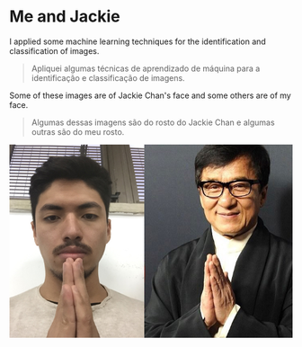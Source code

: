 # Me and Jackie
I applied some machine learning techniques for the identification and classification of images.
>Apliquei algumas técnicas de aprendizado de máquina para a identificação e classificação de imagens.

Some of these images are of Jackie Chan's face and some others are of my face.
>Algumas dessas imagens são do rosto do Jackie Chan e algumas outras são do meu rosto. 

![me_and_jack](https://github.com/017mori/ML_Jackie_and_me/blob/master/jack_%26_me.jpg)

